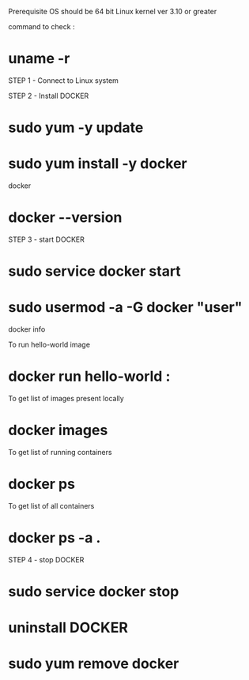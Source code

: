 Prerequisite
OS should be 64 bit
Linux kernel ver 3.10 or greater

command to check : 
# uname -r

STEP 1 - Connect to Linux system

STEP 2 - Install DOCKER
# sudo yum -y update
# sudo yum install -y docker

docker
# docker --version

STEP 3 - start DOCKER
# sudo service docker start
# sudo usermod -a -G docker "user"

docker info

To run hello-world image
# docker run hello-world : 

To get list of images present locally
# docker images

To get list of running containers
# docker ps

To get list of all containers
# docker ps -a . 

STEP 4 - stop DOCKER
# sudo service docker stop
# uninstall DOCKER
# sudo yum remove docker
